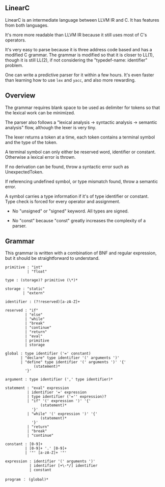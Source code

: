 
## LinearC

LinearC is an intermediate language between LLVM IR and C. It has features from both languages. 

It's more more readable than LLVM IR because it still uses most of C's operators.

It's very easy to parse because it is three address code based and has a modified C grammar. 
The grammar is modified so that it is closer to LL(1), though it is still LL(2), if not considering 
the "typedef-name: identifier" problem. 

One can write a predictive parser for it within a few hours. It's even faster than learning how to use `lex` and `yacc`, 
and also more rewarding.


## Overview

The grammar requires blank space to be used as delimiter for tokens so that the lexical work can be minimized.

The parser also follows a "lexical analysis -> syntactic analysis -> semantic analysis" flow, although the lexer 
is very tiny.

The lexer returns a token at a time, each token contains a terminal symbol and the type of the token. 

A terminal symbol can only either be reserved word, identifier or constant. Otherwise a lexical error is thrown.

If no derivation can be found, throw a syntactic error such as UnexpectedToken.

If referencing undefined symbol, or type mismatch found, throw a semantic error. 

A symbol carries a type information if it's of type identifier or constant. Type check is forced for every operator and assignment. 


- No "unsigned" or "signed" keyword. All types are signed.

- No "const" because "const" greatly increases the complexity of a parser.


## Grammar

This grammar is written with a combination of BNF and regular expression, but it should be straightforward to understand.

```
primitive : "int"
          | "float"

type : (storage)? primitive (\*)*  

storage : "static"
        | "extern"  

identifier : (?!reserved)[a-zA-Z]+

reserved : "if"
         | "else"
         | "while"
         | "break"
         | "continue"
         | "return"
         | "eval"
         | primitive
         | storage

global : type identifier ('=' constant)
       | "declare" type identifier '(' arguments ')'
       | "define" type identifier '(' arguments ')' '{'
             (statement)* 
         '}'

argument : type identifier (',' type identifier)*

statement : "eval" expression
          | identifier '=' expression
          | type identifier ('='' expression)?
          | "if" '(' expression ')' '{'
                (statement)*
            '}' 
          | "while" '(' expression ')' '{'
                (statement)*
            '}' 
          | "return"
          | "break"
          | "continue"

constant : [0-9]+
         | [0-9]+ '.' [0-9]+
         | '"' [a-zA-Z]+ '"'

expression : identifier '(' arguments ')'
           | identifier [+\-*/] identifier
           | constant

program ： (global)*
```